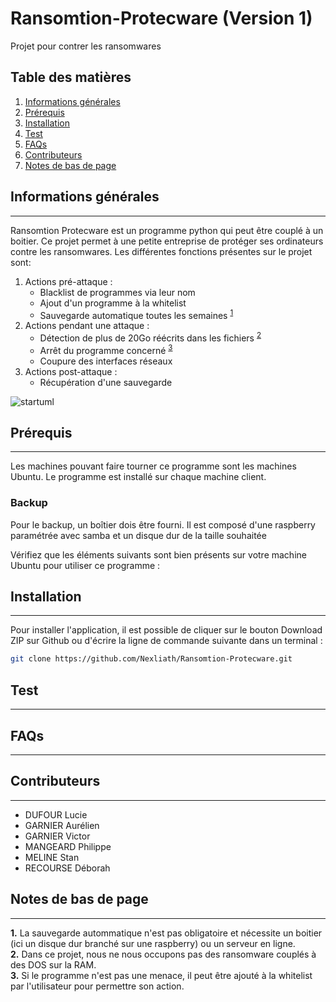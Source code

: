 # Ransomtion-Protecware (Version 1)
Projet pour contrer les ransomwares

## Table des matières
1. [Informations générales](#informations-generale)
2. [Prérequis](#prerequis)
3. [Installation](#installation)
4. [Test](#test)
5. [FAQs](#faqs)
5. [Contributeurs](#contributeurs)
6. [Notes de bas de page](#notes-bas-de-page)

## Informations générales
***
Ransomtion Protecware est un programme python qui peut être couplé à un boitier. Ce projet permet à une petite entreprise de protéger ses ordinateurs contre les ransomwares.
Les différentes fonctions présentes sur le projet sont:
1. Actions pré-attaque :
    * Blacklist de programmes via leur nom
    * Ajout d'un programme à la whitelist
    * Sauvegarde automatique toutes les semaines <sup>[1](#myfootnote1)</sup>
2. Actions pendant une attaque :
    * Détection de plus de 20Go réécrits dans les fichiers <sup>[2](#myfootnote2)</sup>
    * Arrêt du programme concerné <sup>[3](#myfootnote3)</sup>
    * Coupure des interfaces réseaux
3. Actions post-attaque :
    * Récupération d'une sauvegarde

![startuml](http://www.plantuml.com/plantuml/png/TP91pjCm48NtFiLJsV17-YEnpOzGcmfM825G3-3QGsewiOizLYeXxiAMS_HYs7-hgfNIxNiltvjnPfb4HyaZgxHt_g2Z7f4J6Pq8lrMlpNw88Nkx3XmYLkmCzPn9zI5QYcVrYxFU3JjvDTGgnZ2TZU-Qn-2L-gCKqm-11CGQX7MHZBZgQICbcSMnIreeHxovjhomyzJTuCzAkmriNuIEqlLS9bIgqhGVcB3ufdqAOsNZQmn2PjAH5cKNeBjfwV3yZBUVm-3yqworkGWLP0dRqfCFDNhv26rTgVtmA8aEpXlEbcRngvyX2qv_mHhJpWaLM-xmzQKgVpvwnx_-iStw7NGgZq2ilQ48BZ3ZYB7by2kV_YcKTWKqpSUZa4zrvaDmNbBJ57csgkWBXOTpl6zjc7oBsjs1AjQcsPq_4TbwKI21TfQUwcKiIpoF_1y0)

## Prérequis
***
Les machines pouvant faire tourner ce programme sont les machines Ubuntu.
Le programme est installé sur chaque machine client.
### Backup
Pour le backup, un boîtier dois être fourni. Il est composé d'une raspberry paramétrée avec samba et un disque dur de la taille souhaitée

Vérifiez que les éléments suivants sont bien présents sur votre machine Ubuntu pour utiliser ce programme :

## Installation
***
Pour installer l'application, il est possible de cliquer sur le bouton Download ZIP sur Github ou d'écrire la ligne de commande suivante dans un terminal :
```bash
git clone https://github.com/Nexliath/Ransomtion-Protecware.git 
```

## Test
***

## FAQs
***

## Contributeurs
***

* DUFOUR    Lucie
* GARNIER   Aurélien
* GARNIER   Victor
* MANGEARD  Philippe
* MELINE    Stan
* RECOURSE  Déborah


## Notes de bas de page
***
<a id="myfootnote1">**1.** La sauvegarde autommatique n'est pas obligatoire et nécessite un boitier (ici un disque dur branché sur une raspberry) ou un serveur en ligne.</a>  
<a id="myfootnote2">**2.** Dans ce projet, nous ne nous occupons pas des ransomware couplés à des DOS sur la RAM.</a>   
<a id="myfootnote3">**3.** Si le programme n'est pas une menace, il peut être ajouté à la whitelist par l'utilisateur pour permettre son action.</a>  